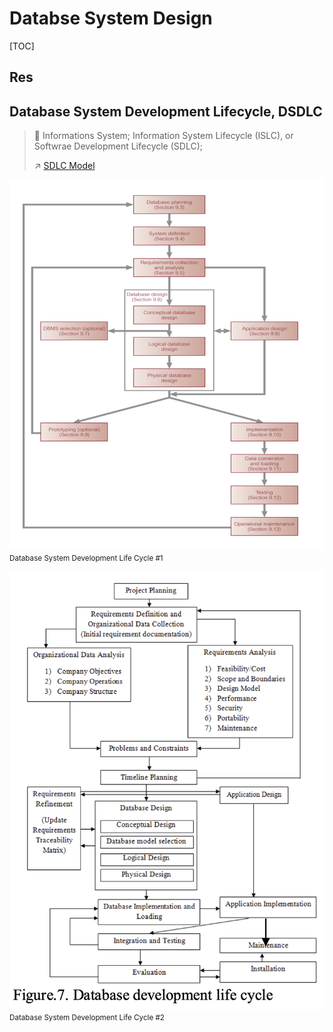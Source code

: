 # Databse System Design

[TOC]



## Res


## Database System Development Lifecycle, DSDLC

> 🔗 
> Informations System;
> Information System Lifecycle (ISLC), or Softwrae Development Lifecycle (SDLC);
> 
> ↗ [SDLC Model](../../../Software%20Engineering/👷🏻%20Dev%20Pattern/🔄%20SDLC/SDLC%20Model.md)


![|600](../../../../Assets/Pics/Screenshot%202023-03-06%20at%203.07.05%20PM.png)
<small>Database System Development Life Cycle #1 </small>


![|600](../../../../Assets/Pics/Screenshot%202023-03-06%20at%203.02.57%20PM.png)
<small>Database System Development Life Cycle #2</small>

